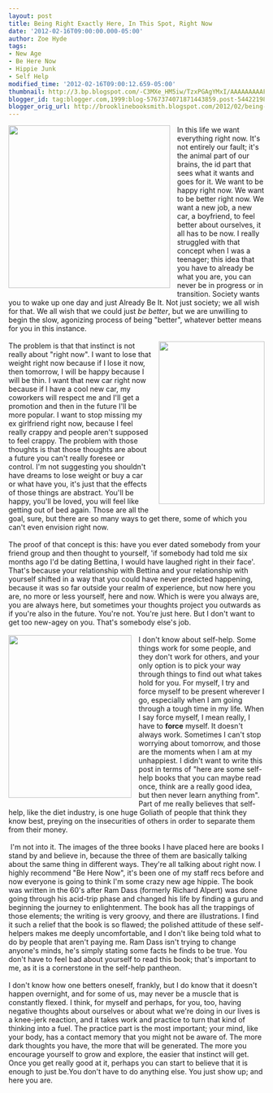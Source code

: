 ```yaml
---
layout: post
title: Being Right Exactly Here, In This Spot, Right Now
date: '2012-02-16T09:00:00.000-05:00'
author: Zoe Hyde
tags:
- New Age
- Be Here Now
- Hippie Junk
- Self Help
modified_time: '2012-02-16T09:00:12.659-05:00'
thumbnail: http://3.bp.blogspot.com/-C3MXe_HM5iw/TzxPGAgYMxI/AAAAAAAAAFQ/dU5VXM9HmmM/s72-c/BeHereNowLG.jpg
blogger_id: tag:blogger.com,1999:blog-5767374071871443859.post-5442219876005937495
blogger_orig_url: http://brooklinebooksmith.blogspot.com/2012/02/being-right-exactly-here-in-this-spot.html
---
```


<div class="separator" style="clear: both; text-align: left;"><a href="http://3.bp.blogspot.com/-C3MXe_HM5iw/TzxPGAgYMxI/AAAAAAAAAFQ/dU5VXM9HmmM/s1600/BeHereNowLG.jpg" imageanchor="1" style="clear: left; float: left; margin-bottom: 1em; margin-right: 1em;"><img border="0" height="320" src="http://3.bp.blogspot.com/-C3MXe_HM5iw/TzxPGAgYMxI/AAAAAAAAAFQ/dU5VXM9HmmM/s320/BeHereNowLG.jpg" width="318" /></a>In this life we want everything right now. It's not entirely our fault; it's the animal part of our brains, the id part that sees what it wants and goes for it. We want to be happy right now. We want to be better right now. We want a new job, a new car, a boyfriend, to feel better about ourselves, it all has to be now. I really struggled with that concept when I was a teenager; this idea that you have to already be what you are, you can never be in progress or in transition. Society wants you to wake up one day and just Already Be It. Not just society; we all wish for that. We all wish that we could just <em>be better</em>, but we are unwilling to begin the slow, agonizing process of being "better", whatever better means for you in this instance. </div><br /><div class="separator" style="clear: both; text-align: center;"><a href="http://1.bp.blogspot.com/-gm2FsF65GVo/TzxPOt-ov9I/AAAAAAAAAFc/ZIVGEqJ9FjQ/s1600/now.jpg" imageanchor="1" style="clear: right; float: right; margin-bottom: 1em; margin-left: 1em;"><img border="0" height="320" src="http://1.bp.blogspot.com/-gm2FsF65GVo/TzxPOt-ov9I/AAAAAAAAAFc/ZIVGEqJ9FjQ/s320/now.jpg" width="208" /></a></div>The problem is that that instinct is not really about "right now". I want to lose that weight right now because if I lose it now, then tomorrow, I will be happy because I will be thin. I want that new car right now because if I have a cool new car, my coworkers will respect me and I'll get a promotion and then in the future I'll be more popular. I want to stop missing my ex girlfriend right now, because I feel really crappy and people aren't supposed to feel crappy. The problem with those thoughts is that those thoughts are about a future you can't really foresee or control. I'm not suggesting you shouldn't have dreams to lose weight or buy a car or what have you, it's just that the effects of those things are abstract. You'll be happy, you'll be&nbsp;loved, you will feel like getting out of bed again. Those are all the goal, sure, but there are so many ways to get there, some of which you can't even envision right now.<br /><br />The proof of that concept is this: have you ever dated somebody from your friend group and then thought to yourself, 'if somebody had told me six months ago I'd be dating Bettina, I would have laughed right in their face'. That's because your relationship with Bettina and your relationship with yourself shifted in a way that you could have never predicted happening, because it was so far outside your realm of experience, but now here you are, no more or less yourself, here and now.&nbsp;Which is were you always are, you are always here, but sometimes your thoughts project you outwards as if you're also in the future. You're not. You're just here. But I don't want to get too new-agey on you. That's somebody else's job. <br /><br /><div class="separator" style="clear: both; text-align: center;"><a href="http://4.bp.blogspot.com/-4IAC7PEVwfA/TzxPVsOTjCI/AAAAAAAAAFo/freqh8fXrUk/s1600/untitled.bmp" imageanchor="1" style="clear: left; float: left; margin-bottom: 1em; margin-right: 1em;"><img border="0" height="320" src="http://4.bp.blogspot.com/-4IAC7PEVwfA/TzxPVsOTjCI/AAAAAAAAAFo/freqh8fXrUk/s320/untitled.bmp" width="242" /></a></div>I don't know about self-help. Some things work for some people, and they don't work for others, and your only option is to pick your way through things to find out what takes hold for you. For myself, I try and force myself to be present wherever I go, especially when I am going through a tough time in my life. When I say force myself, I mean really, I have to <strong>force</strong> myself. It doesn't always work. Sometimes I can't stop worrying about tomorrow, and those are the moments when I am at my unhappiest. I didn't want to write this post in terms of "here are some self-help books that you can maybe read once, think are a really good idea, but then never learn anything from". Part of me really believes that self-help, like the diet industry, is one huge Goliath of people that think they know best, preying on the insecurities of others in order to separate them from their money.<br /><br />&nbsp;I'm not into it. The images of the three books I have placed here are books I stand by and believe in, because the three of them are basically talking about the same thing in different ways. They're all talking about right now. I highly recommend "Be Here Now", it's been one of my staff recs before and now everyone is going to think I'm some crazy new age hippie. The book was written in the 60's after Ram Dass (formerly Richard Alpert) was done going through his acid-trip phase and changed his life by finding a guru and beginning the journey to enlightenment. The book has all the trappings of those elements; the writing is very groovy, and there are illustrations. I find it such a relief that the book is so flawed; the polished attitude of these self-helpers makes me deeply uncomfortable, and I don't like being told what to do by people that aren't paying me. Ram Dass isn't trying to change anyone's minds, he's simply stating some facts he finds to be true. You don't have to feel bad about yourself to read this book; that's important to me, as it is a cornerstone in the self-help pantheon. <br /><br />I don't know how one betters oneself, frankly, but I do know that it doesn't happen overnight, and for some of us, may never be a muscle that is constantly flexed. I think, for myself and perhaps, for you, too, having negative thoughts about ourselves or about what we're doing in our lives is a knee-jerk reaction, and it takes work and practice to turn that kind of thinking into a fuel. The practice part is the most important; your mind, like your body, has a contact memory that you might not be aware of. The more dark thoughts you have, the more that will be generated. The more you encourage yourself to grow and explore, the easier that instinct will get. Once you get really good at it, perhaps you can start to believe that it is enough to just be.You don't have to do anything else. You just show up; and here you are.<br /><br /><br /><div style="text-align: left;"><br /></div>